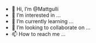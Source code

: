 - 👋 Hi, I’m @Mattgulli
- 👀 I’m interested in ...
- 🌱 I’m currently learning ...
- 💞️ I’m looking to collaborate on ...
- 📫 How to reach me ...

<!---
Mattgulli/Mattgulli is a ✨ special ✨ repository because its `README.md` (this file) appears on your GitHub profile.
You can click the Preview link to take a look at your changes.
--->
